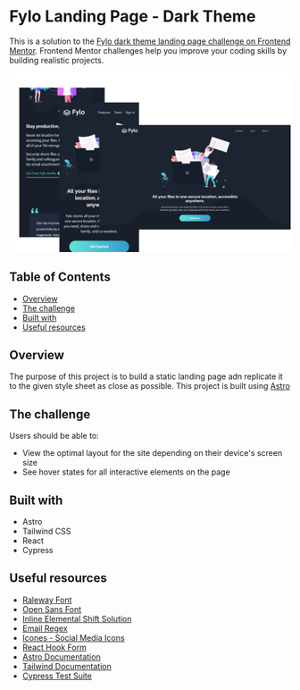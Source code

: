 # Fylo Landing Page - Dark Theme

This is a solution to the [Fylo dark theme landing page challenge on Frontend Mentor](https://www.frontendmentor.io/challenges/fylo-dark-theme-landing-page-5ca5f2d21e82137ec91a50fd). Frontend Mentor challenges help you improve your coding skills by building realistic projects.

![](/public/screenshot.png)

## Table of Contents

- [Overview](#overview)
- [The challenge](#the-challenge)
- [Built with](#built-with)
- [Useful resources](#useful-resources)

## Overview

The purpose of this project is to build a static landing page adn replicate it to the given style sheet as close as possible. This project is built using [Astro](https://astro.build/)

## The challenge

Users should be able to:

- View the optimal layout for the site depending on their device's screen size
- See hover states for all interactive elements on the page

## Built with

- Astro
- Tailwind CSS
- React
- Cypress

## Useful resources

- [Raleway Font](https://fontsource.org/fonts/raleway)
- [Open Sans Font](https://fontsource.org/fonts/open-sans)
- [Inline Elemental Shift Solution](https://stackoverflow.com/questions/556153/inline-elements-shifting-when-made-bold-on-hover)
- [Email Regex](https://regex101.com/r/lHs2R3/1)
- [Icones - Social Media Icons](https://icones.js.org/)
- [React Hook Form](https://react-hook-form.com/)
- [Astro Documentation](https://docs.astro.build/en/getting-started/)
- [Tailwind Documentation](https://tailwindcss.com/docs/installation)
- [Cypress Test Suite](https://www.cypress.io/)
